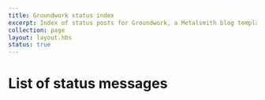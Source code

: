 ```yaml
---
title: Groundwork status index
excerpt: Index of status posts for Groundwork, a Metalsmith blog template
collection: page
layout: layout.hbs
status: true
---
```


# List of status messages
